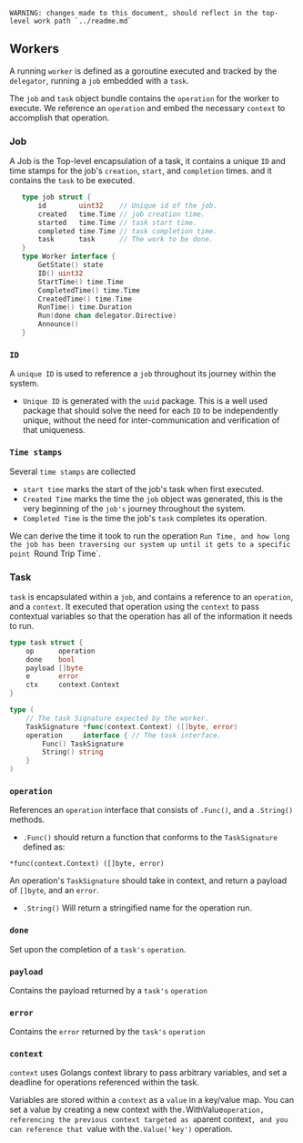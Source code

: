     WARNING: changes made to this document, should reflect in the top-level work path `../readme.md`

## Workers

A running `worker` is defined as a goroutine executed and tracked by the `delegator`, running a `job` embedded with a `task`. 

The `job` and `task` object bundle contains the `operation` for the worker to execute. We reference an `operation` and embed the necessary `context` to accomplish that operation. 
### Job
 A Job is the Top-level encapsulation of a task, it contains a unique `ID` and time stamps for the job's `creation`, `start`, and `completion` times. and it contains the `task` to be executed. 
 ```go
    type job struct {
        id        uint32    // Unique id of the job.
        created   time.Time // job creation time.
        started   time.Time // task start time.
        completed time.Time // task completion time.
        task      task      // The work to be done.
    }
    type Worker interface {
        GetState() state
        ID() uint32
        StartTime() time.Time
        CompletedTime() time.Time
        CreatedTime() time.Time
        RunTime() time.Duration
        Run(done chan delegator.Directive)
        Announce()
    }

 ```

### `ID`
A `unique ID` is used to reference a `job` throughout its journey within the system. 
- `Unique ID` is generated with the `uuid` package. This is a well used package that should solve the need for each `ID` to be independently unique, without the need for inter-communication and verification of that uniqueness. 
### `Time stamps`
Several `time stamps` are collected
   - `start time` marks the start of the job's task when first executed. 
   - `Created Time` marks the time the `job` object was generated, this is the very beginning of the `job's` journey throughout the system. 
   - `Completed Time` is the time the job's `task` completes its operation. 

   We can derive the time it took to run the operation `Run Time, and how long the job has been traversing our system up until it gets to a specific point `Round Trip Time`. 
### Task
`task` is encapsulated within a `job`, and contains a reference to an `operation`, and a `context`. It executed that operation using the `context` to pass contextual variables so that the operation has all of the information it needs to run. 

``` go
type task struct {
	op      operation
	done    bool
	payload []byte
	e       error
	ctx     context.Context
}

type (
	// The task Signature expected by the worker.
	TaskSignature *func(context.Context) ([]byte, error)
	operation     interface { // The task interface.
		Func() TaskSignature
		String() string
	}
)
```
### `operation`
References an `operation` interface that consists of `.Func()`, and a `.String()` methods.  
- `.Func()` should return a function that conforms to the `TaskSignature` defined as:
```
*func(context.Context) ([]byte, error)
```
An operation's `TaskSignature` should take in context, and return a payload of `[]byte`, and an `error`. 

- `.String()` Will return a stringified name for the operation run.

### `done`
 Set upon the completion of a `task's` `operation`. 
### `payload`
 Contains the payload returned by a `task's` `operation`
### `error`
 Contains the `error` returned by the `task's` `operation`
### `context`
 `context` uses Golangs context library to pass arbitrary variables, and set a deadline for operations referenced within the task. 

 Variables are stored within a `context` as a `value` in a key/value map. You can set a value by creating a new context with the`.`WithValue` operation, referencing the previous context targeted as a `parent context`, and you can reference that `value with the`.Value('key')` operation.
